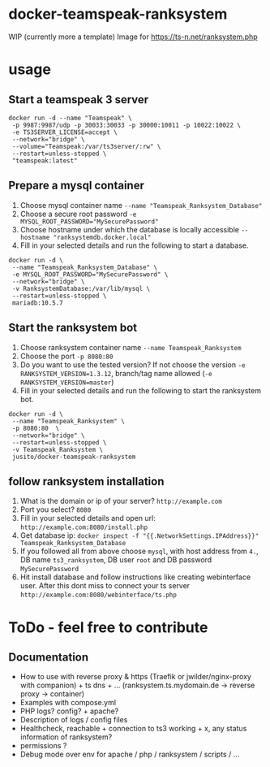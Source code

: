 # docker-teamspeak-ranksystem
WIP (currently more a template) Image for https://ts-n.net/ranksystem.php

# usage
## Start a teamspeak 3 server
```
docker run -d --name "Teamspeak" \
 -p 9987:9987/udp -p 30033:30033 -p 30000:10011 -p 10022:10022 \
 -e TS3SERVER_LICENSE=accept \
 --network="bridge" \
 --volume="Teamspeak:/var/ts3server/:rw" \
 --restart=unless-stopped \
 "teamspeak:latest"
```

## Prepare a mysql container
1. Choose mysql container name `--name "Teamspeak_Ranksystem_Database"`
2. Choose a secure root password `-e MYSQL_ROOT_PASSWORD="MySecurePassword"`
3. Choose hostname under which the database is locally accessible `--hostname "ranksystemdb.docker.local"`
4. Fill in your selected details and run the following to start a database.

```
docker run -d \
 --name "Teamspeak_Ranksystem_Database" \
 -e MYSQL_ROOT_PASSWORD="MySecurePassword" \
 --network="bridge" \
 -v RanksystemDatabase:/var/lib/mysql \
 --restart=unless-stopped \
 mariadb:10.5.7
```

## Start the ranksystem bot

1. Choose ranksystem container name `--name Teamspeak_Ranksystem`
2. Choose the port `-p 8080:80`
3. Do you want to use the tested version? If not choose the version `-e RANKSYSTEM_VERSION=1.3.12`, branch/tag name allowed (`-e RANKSYSTEM_VERSION=master`)
4. Fill in your selected details and run the following to start the ranksystem bot.

```
docker run -d \
 --name "Teamspeak_Ranksystem" \
 -p 8080:80  \
 --network="bridge" \
 --restart=unless-stopped \
 -v Teamspeak_Ranksystem \
 jusito/docker-teamspeak-ranksystem
```

## follow ranksystem installation

1. What is the domain or ip of your server? `http://example.com`
2. Port you select? `8080`
3. Fill in your selected details and open url: `http://example.com:8080/install.php`
4. Get database ip: `docker inspect -f "{{.NetworkSettings.IPAddress}}" Teamspeak_Ranksystem_Database`
5. If you followed all from above choose `mysql`, with host address from `4.`, DB name `ts3_ranksystem`, DB user `root` and DB password `MySecurePassword`
6. Hit install database and follow instructions like creating webinterface user. After this dont miss to connect your ts server `http://example.com:8080/webinterface/ts.php`

# ToDo - feel free to contribute
## Documentation
- How to use with reverse proxy & https (Traefik or jwilder/nginx-proxy with companion) + ts dns + ... (ranksystem.ts.mydomain.de -> reverse proxy -> container)
- Examples with compose.yml
- PHP logs? config? + apache?
- Description of logs / config files
- Healthcheck, reachable + connection to ts3 working + x, any status information of ranksystem?
- permissions ?
- Debug mode over env for apache / php / ranksystem / scripts / ...